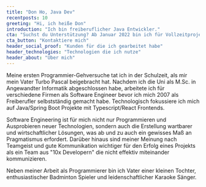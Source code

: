 ```yaml
---
title: "Don Ho, Java Dev"
recentposts: 10
greeting: "Hi, ich heiße Don"
introduction: "Ich bin freiberuflicher Java Entwickler."
cta: "Suchst du Unterstützung? Ab Januar 2022 bin ich für Vollzeitprojekte verfügbar."
cta_button: "Kontaktiere mich"
header_social_proof: "Kunden für die ich gearbeitet habe"
header_technologies: "Technologien die ich nutze"
header_about: "Über mich"
---
```

Meine ersten Programmier-Gehversuche tat ich in der Schulzeit, als mir mein Vater Turbo Pascal beigebracht hat. Nachdem
ich die Uni als M.Sc. in Angewandter Informatik abgeschlossen habe, arbeitete ich für verschiedene Firmen als Software
Engineer bevor ich mich 2007 als Freiberufler selbstständig gemacht habe. Technologisch fokussiere ich mich auf
Java/Spring Boot Projekte mit Typescript/React Frontends.

Software Engineering ist für mich nicht nur Programmieren und Ausprobieren neuer Technologien, sondern auch die
Erstellung wartbarer und wirtschaftlicher Lösungen, was ab und zu auch ein gewisses Maß an Pragmatismus erfordert. 
Darüber hinaus sind meiner Meinung nach Teamgeist und gute Kommunikation wichtiger für den Erfolg eines Projekts als ein
Team aus "10x Developern" die nicht effektiv miteinander kommunizieren.

Neben meiner Arbeit als Programmierer bin ich Vater einer kleinen Tochter, enthusiastischer Badminton Spieler und
leidenschaftlicher Karaoke Sänger.